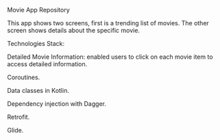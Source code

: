 Movie App Repository

This app shows two screens, first is a trending list of movies. The other screen shows details about the specific movie.

Technologies Stack:

Detailed Movie Information: enabled users to click on each movie item to access detailed information.

Coroutines.

Data classes in Kotlin.

Dependency injection with Dagger.

Retrofit.

Glide.
